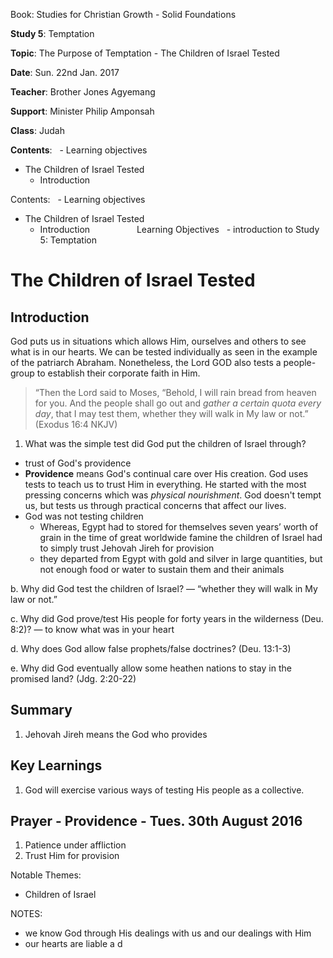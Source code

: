 Book: Studies for Christian Growth - Solid Foundations

**Study 5**: Temptation

**Topic**: The Purpose of Temptation - The Children of Israel Tested

**Date**: Sun. 22nd Jan. 2017 

**Teacher**: Brother Jones Agyemang

**Support**: Minister Philip Amponsah

**Class**: Judah

**Contents**:
  - Learning objectives
  - The Children of Israel Tested
    - Introduction

Contents:
  - Learning objectives
  - The Children of Israel Tested
    - Introduction
	                  
Learning Objectives
  - introduction to Study 5: Temptation

# The Children of Israel Tested
## Introduction
God puts us in situations which allows Him, ourselves and others to see what is in our hearts. We can be tested individually as seen in the example of the patriarch Abraham. Nonetheless, the Lord GOD also tests a people-group to establish their corporate faith in Him.

>“Then the Lord said to Moses, “Behold, I will rain bread from heaven for you. And the people shall go out and _gather a certain quota every day_, that I may test them, whether they will walk in My law or not.” (Exodus 16:4 NKJV)


1. What was the simple test did God put the children of Israel through?
  - trust of God's providence
  - **Providence** means God's continual care over His creation. God uses tests to teach us to trust Him in everything. He started with the most pressing concerns which was _physical nourishment_. God doesn't tempt us, but tests us through practical concerns that affect our lives. 
  - God was not testing children
    - Whereas, Egypt had to stored for themselves seven years’ worth of grain in the time of great worldwide famine the children of Israel had to simply trust Jehovah Jireh for provision
    - they departed from Egypt with gold and silver in large quantities, but not enough food or water to sustain them and their animals

b. Why did God test the children of Israel?
  — “whether they will walk in My law or not.”

c. Why did God prove/test His people for forty years in the wilderness (Deu. 8:2)?
  — to know what was in your heart

d. Why does God allow false prophets/false doctrines? (Deu. 13:1-3)

e. Why did God eventually allow some heathen nations to stay in the promised land? (Jdg. 2:20-22)

## Summary
1. Jehovah Jireh means the God who provides

## Key Learnings
1. God will exercise various ways of testing His people as a collective.

## Prayer - Providence - Tues. 30th August 2016
1. Patience under affliction
2. Trust Him for provision

Notable Themes:
  - Children of Israel 

NOTES:
  - we know God through His dealings with us and our dealings with Him
  - our hearts are liable a d
